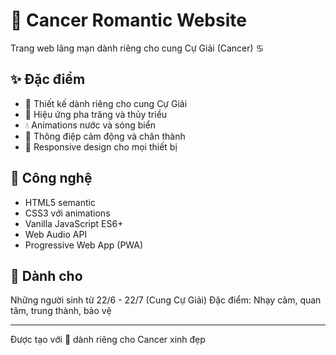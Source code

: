 # 💙 Cancer Romantic Website

Trang web lãng mạn dành riêng cho cung Cự Giải (Cancer) ♋

## ✨ Đặc điểm

- 🦀 Thiết kế dành riêng cho cung Cự Giải
- 🌙 Hiệu ứng pha trăng và thủy triều  
- 💧 Animations nước và sóng biển
- 💙 Thông điệp cảm động và chân thành
- 📱 Responsive design cho mọi thiết bị

## 🚀 Công nghệ

- HTML5 semantic
- CSS3 với animations
- Vanilla JavaScript ES6+
- Web Audio API
- Progressive Web App (PWA)

## 💖 Dành cho

Những người sinh từ 22/6 - 22/7 (Cung Cự Giải)
Đặc điểm: Nhạy cảm, quan tâm, trung thành, bảo vệ

---
Được tạo với 💙 dành riêng cho Cancer xinh đẹp